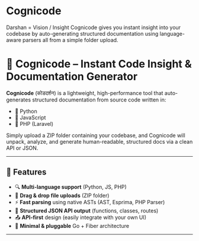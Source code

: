 # Cognicode
Darshan = Vision / Insight Cognicode gives you instant insight into your codebase by auto-generating structured documentation using language-aware parsers all from a simple folder upload.

# 🚀 Cognicode – Instant Code Insight & Documentation Generator

**Cognicode** (कोडदर्शन) is a lightweight, high-performance tool that auto-generates structured documentation from source code written in:

- 🐍 Python  
- 📜 JavaScript  
- 🐘 PHP (Laravel)

Simply upload a ZIP folder containing your codebase, and Cognicode will unpack, analyze, and generate human-readable, structured docs via a clean API or JSON.

---

## 🎯 Features

- 🔍 **Multi-language support** (Python, JS, PHP)
- 📁 **Drag & drop file uploads** (ZIP folder)
- ⚡ **Fast parsing** using native ASTs (AST, Esprima, PHP Parser)
- 📑 **Structured JSON API output** (functions, classes, routes)
- 📤 **API-first** design (easily integrate with your own UI)
- 📜 **Minimal & pluggable** Go + Fiber architecture

---

